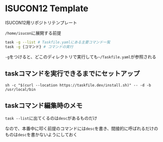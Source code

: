 # ISUCON12 Template

ISUCON12用リポジトリテンプレート

`/home/isucon`に展開する前提

```bash
task -g --list # Taskfile.yamlにある主要コマンド一覧
task -g {コマンド} # コマンドの実行
```

`-g`をつけると、どこのディレクトリで実行しても`~/Taskfile.yaml`が参照される

## taskコマンドを実行できるまでにセットアップ

```bash!
sh -c "$(curl --location https://taskfile.dev/install.sh)" -- -d -b /usr/local/bin
```

## taskコマンド編集時のメモ

`task --list`に出てくるのは`desc`があるものだけ

なので、本番中に叩く前提のコマンドには`desc`を書き、間接的に呼ばれるだけのものは`desc`を書かないようにしておく